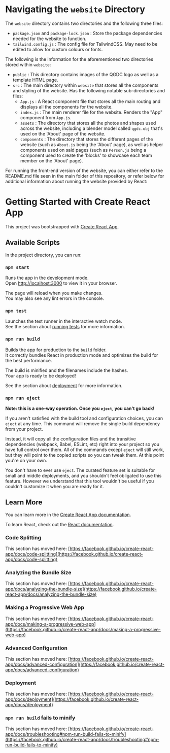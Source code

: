 # Navigating the `website` Directory

The `website` directory contains two directories and the following three files:
- `package.json` and `package-lock.json` : Store the package dependencies needed for the website to function.
- `tailwind.config.js` : The config file for TailwindCSS. May need to be edited to allow for custom colours or fonts.

The following is the information for the aforementioned two directories stored within `website`:
- `public` : This directory contains images of the QGDC logo as well as a template HTML page.
- `src` : The main directory within `website` that stores all the components and styling of the website. Has the following notable sub-directories and files:
   * `App.js` : A React component file that stores all the main routing and displays all the components for the website.
   * `index.js` : The main renderer file for the website. Renders the "App" component from `App.js`.
   * `assets` : The directory that stores all the photos and shapes used across the website, including a blender model called `qgdc.obj` that's used on the 'About' page of the website.
   * `components` : The directory that stores the different pages of the website (such as `About.js` being the 'About' page), as well as helper components used on said pages (such as `Person.js` being a component used to create the 'blocks' to showcase each team member on the 'About' page).

For running the front-end version of the website, you can either refer to the README.md file seen in the main folder of this repository, or refer below for additional information about running the website provided by React:




# Getting Started with Create React App

This project was bootstrapped with [Create React App](https://github.com/facebook/create-react-app).

## Available Scripts

In the project directory, you can run:

### `npm start`

Runs the app in the development mode.\
Open [http://localhost:3000](http://localhost:3000) to view it in your browser.

The page will reload when you make changes.\
You may also see any lint errors in the console.

### `npm test`

Launches the test runner in the interactive watch mode.\
See the section about [running tests](https://facebook.github.io/create-react-app/docs/running-tests) for more information.

### `npm run build`

Builds the app for production to the `build` folder.\
It correctly bundles React in production mode and optimizes the build for the best performance.

The build is minified and the filenames include the hashes.\
Your app is ready to be deployed!

See the section about [deployment](https://facebook.github.io/create-react-app/docs/deployment) for more information.

### `npm run eject`

**Note: this is a one-way operation. Once you `eject`, you can't go back!**

If you aren't satisfied with the build tool and configuration choices, you can `eject` at any time. This command will remove the single build dependency from your project.

Instead, it will copy all the configuration files and the transitive dependencies (webpack, Babel, ESLint, etc) right into your project so you have full control over them. All of the commands except `eject` will still work, but they will point to the copied scripts so you can tweak them. At this point you're on your own.

You don't have to ever use `eject`. The curated feature set is suitable for small and middle deployments, and you shouldn't feel obligated to use this feature. However we understand that this tool wouldn't be useful if you couldn't customize it when you are ready for it.

## Learn More

You can learn more in the [Create React App documentation](https://facebook.github.io/create-react-app/docs/getting-started).

To learn React, check out the [React documentation](https://reactjs.org/).

### Code Splitting

This section has moved here: [https://facebook.github.io/create-react-app/docs/code-splitting](https://facebook.github.io/create-react-app/docs/code-splitting)

### Analyzing the Bundle Size

This section has moved here: [https://facebook.github.io/create-react-app/docs/analyzing-the-bundle-size](https://facebook.github.io/create-react-app/docs/analyzing-the-bundle-size)

### Making a Progressive Web App

This section has moved here: [https://facebook.github.io/create-react-app/docs/making-a-progressive-web-app](https://facebook.github.io/create-react-app/docs/making-a-progressive-web-app)

### Advanced Configuration

This section has moved here: [https://facebook.github.io/create-react-app/docs/advanced-configuration](https://facebook.github.io/create-react-app/docs/advanced-configuration)

### Deployment

This section has moved here: [https://facebook.github.io/create-react-app/docs/deployment](https://facebook.github.io/create-react-app/docs/deployment)

### `npm run build` fails to minify

This section has moved here: [https://facebook.github.io/create-react-app/docs/troubleshooting#npm-run-build-fails-to-minify](https://facebook.github.io/create-react-app/docs/troubleshooting#npm-run-build-fails-to-minify)
